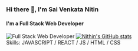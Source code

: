 ### Hi there 👋, I'm Sai Venkata Nitin
#### I'm a Full Stack Web Developer
![Full Stack Web Developer](https://s3.us-east-1.amazonaws.com/storage.trumplearning.com/cmsfiles/best-full-stack-web-developer-courses-certification-online-ppjh0d5a.jpg)
[![Nithin's GitHub stats](https://github-readme-stats.vercel.app/api?username=BSVNithin&theme=shades-of-purple)](https://github.com/BSVNithin/github-readme-stats)
<br>
Skills: JAVASCRIPT / REACT / JS / HTML / CSS

